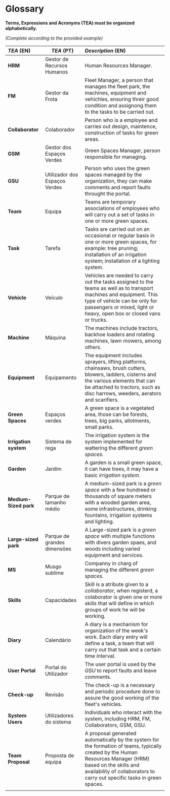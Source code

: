 # Glossary

**Terms, Expressions and Acronyms (TEA) must be organized alphabetically.**

_(Complete according to the provided example)_

| **_TEA_** (EN)        | **_TEA_** (PT)                | **_Description_** (EN)                                                                                                                                                                                                                 |                                       
|:----------------------|-------------------------------|:---------------------------------------------------------------------------------------------------------------------------------------------------------------------------------------------------------------------------------------|
| **HRM**               | Gestor de Recursos Humanos    | Human Resources Manager.                                                                                                                                                                                                               |
| **FM**                | Gestor da Frota               | Fleet Manager, a person that manages the fleet park, the machines, equipment and vehichles, ensuring threir good condition and assignong them to the tasks to be carried out.                                                          |
| **Collaborator**      | Colaborador                   | Person who is a employee and carries out design, maintence, construction of tasks for green areas.                                                                                                                                     |
| **GSM**               | Gestor dos Espaços Verdes     | Green Spaces Manager, person responsible for managing.                                                                                                                                                                                 |
| **GSU**               | Utilizador dos Espaços Verdes | Person who uses the green spaces managed by the organization, they can make comments and report faults throught the portal.                                                                                                            |
| **Team**              | Equipa                        | Teams are temporary associations of employees who will carry out a set of tasks in one or more green spaces.                                                                                                                           |
| **Task**              | Tarefa                        | Tasks are carried out on an occasional or regular basis in one or more green spaces, for example: tree pruning; installation of an irrigation system; installation of a lighting system.                                               |
| **Vehicle**           | Veículo                       | Vehicles are needed to carry out the tasks assigned to the teams as well as to transport machines and equipment. This type of vehicle can be only for passengers or mixed, light or heavy, open box or closed vans or trucks.          |
| **Machine**           | Máquina                       | The machines include tractors, backhoe loaders and rotating machines, lawn mowers, among others.                                                                                                                                       |
| **Equipment**         | Equipamento                   | The equipment includes sprayers, lifting platforms, chainsaws, brush cutters, blowers, ladders, cisterns and the various elements that can be attached to tractors, such as disc harrows, weeders, aerators and scarifiers.            |
| **Green Spaces**      | Espaços verdes                | A green space is a vegetated area, those can be forests, trees, big parks, allotments, small parks.                                                                                                                                    |
| **Irrigation system** | Sistema de rega               | The irrigation system is the system implemented for wattering the different _green spaces._                                                                                                                                            |
| **Garden**            | Jardim                        | A garden is a small green space, it can have trees, it may have a basic _irrigation system._                                                                                                                                           |
| **Medium-Sized park** | Parque de tamanho médio       | A medium-sized park is a _green space_ with a few hundreed or thousands of square meters with a wooded garden area, some infrastructures, drinking fountains, irrigation systems and lighting.                                         |
| **Large-sized park**  | Parque de grandes dimensões   | A Large-sized park is a _green space_ with multiple functions with divers garden spaes, and woods including varied equipment and services.                                                                                             |
| **MS**                | Musgo sublime                 | Companny in charg of managing the different _green spaces._                                                                                                                                                                            |
| **Skills**            | Capacidades                   | Skill is a atribute given to a _collaborator_, when registerd, a colaborator is given one or more skills that will define in which groups of work he will be working.                                                                  |
| **Diary**             | Calendário                    | A diary is a mechanism for organization of the week's work. Each diary entry will define a task, a team that will carry out that task and a certain  time interval.                                                                    |
| **User Portal**       | Portal do Utilizador          | The user portal is used by the _GSU_ to report faults and leave comments.                                                                                                                                                              |
| **Check-up**          | Revisão                       | The check-up is a necessary and periodic procedure done to assure the good working of the fleet's vehicles.                                                                                                                            |
| **System Users**      | Utilizadores do sistema       | Individuals who interact with the system, including HRM, FM, Collaborators, GSM, GSU.                                                                                                                                                  |
| **Team Proposal**     | Proposta de equipa            | A proposal generated automatically by the system for the formation of teams, typically created by the Human Resources Manager (HRM) based on the skills and availability of collaborators to carry out specific tasks in green spaces. |
|                       |                               |                                                                                                                                                                                                                                        |








